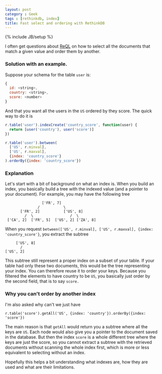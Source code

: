 ```yaml
---
layout: post
category : Geek
tags : [rethinkdb, index]
title: Fast select and ordering with RethinkDB
---
```

{% include JB/setup %}

I often get questions about [ReQL](https://github.com/rethinkdb/rethinkdb) on
how to select all the documents that match a given value and order them by
another.

### Solution with an example.

Suppose your schema for the table `user` is:
```js
{
  id: <string>,
  country: <string>,
  score: <number>
}
```

And that you want all the users in the `US` ordered by they score. The quick way to do it is
```js
r.table('user').indexCreate('country_score', function(user) {
  return [user('country'), user('score')]
})
```

```js
r.table('user').between(
  ['US', r.minval],
  ['US', r.maxval],
  {index: 'country_score'}
).orderBy({index: 'country_score'})
```


### Explanation

Let's start with a bit of background on what an index is. When you build an
index, you basically build a tree with the indexed value (and a pointer to your
document). For example, you may have the following tree

```
                 ['FR', 7]
               /           \
       ['FR', 2]           ['US', 8]
         /  \                 /  \
 ['CA', 2]  ['FR', 5]  ['US', 2] ['ZA', 8]
```

When you request `between(['US', r.minval], ['US', r.maxval], {index: 'country_score'}`,
you extract the subtree

```
     ['US', 8]
       /
['US', 2]
```

This subtree still represent a proper index on a subset of your table. If your
table had only these two documents, this would be the tree representing your
index. You can therefore reuse it to order your keys. Because you filtered the
elements to have country to be `US`, you basically just order by the second field, that is
to say `score.`

### Why you can't order by another index

I'm also asked why can't we just have
```
r.table('score').getAll('US', {index: 'country'}).orderBy({index: 'score'})
```

The main reason is that `getAll` would return you a subtree where all the keys
are `US`. Each node would also give you a pointer to the document saved in the
database. But then the index `score` is a whole different tree where the keys
are just the score, so you cannot extract a subtree with the retrieved documents
without scanning the whole index first, which is more or less equivalent to
selecting without an index.

Hopefully this helps a bit understanding what indexes are, how they are used
and what are their limitations.
